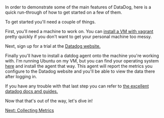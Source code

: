 In order to demonstrate some of the main features of DataDog, here is a quick run-through of how to get started on a few of them.

To get started you'll need a couple of things.

First, you'll need a machine to work on. You can [install a VM with vagrant](https://www.vagrantup.com/intro/getting-started/) pretty quickly if you don't want to get your personal machine too messy.

Next, sign up for a trial at the [Datadog website.](https://app.datadoghq.com/signup)

Finally you'll have to install a datdog agent onto the machine you're working with. I'm running Ubuntu on my VM, but you can find your operating system [here](https://app.datadoghq.com/account/settings#agent) and install the agent that way. This agent will report the metrics you configure to the Datadog website and you'll be able to view the data there after logging in. 

If you have any trouble with that last step you can refer to [the excellent datadog docs and guides.](https://docs.datadoghq.com/getting_started/agent/?tab=datadogussite)


Now that that's out of the way, let's dive in!


[Next: Collecting Metrics](./markdwon/collecting_metrics.md) 
